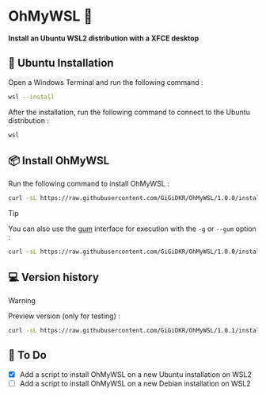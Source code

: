 # OhMyWSL 🐧

**Install an Ubuntu WSL2 distribution with a XFCE desktop**

## 🐧 Ubuntu Installation

Open a Windows Terminal and run the following command :


```bash
wsl --install
```

After the installation, run the following command to connect to the Ubuntu distribution :
```bash
wsl
```

## 📦 Install OhMyWSL

Run the following command to install OhMyWSL :

```bash
curl -sL https://raw.githubusercontent.com/GiGiDKR/OhMyWSL/1.0.0/install.sh -o install.sh && chmod +x install.sh && ./install.sh
```

> [!TIP]
> You can also use the [gum](https://github.com/charmbracelet/gum) interface for execution with the `-g` or `--gum` option :
> ```bash
> curl -sL https://raw.githubusercontent.com/GiGiDKR/OhMyWSL/1.0.0/install.sh -o install.sh && chmod +x install.sh && ./install.sh -g
> ```

## 💻 Version history

> [!WARNING]
> Preview version (only for testing) :
> ```bash
> curl -sL https://raw.githubusercontent.com/GiGiDKR/OhMyWSL/1.0.1/install.sh -o install.sh && chmod +x install.sh && ./install.sh -g
> ```

## 📖 To Do

- [X] Add a script to install OhMyWSL on a new Ubuntu installation on WSL2
- [ ] Add a script to install OhMyWSL on a new Debian installation on WSL2